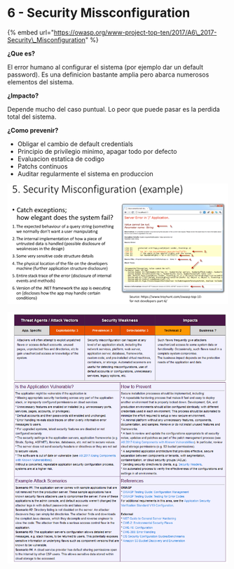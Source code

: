 # 6 - Security Missconfiguration

{% embed url="https://owasp.org/www-project-top-ten/2017/A6\_2017-Security\_Misconfiguration" %}

**¿Que es?** 

El error humano al configurar el sistema \(por ejemplo dar un default password\). Es una definicion bastante amplia pero abarca numerosos elementos del sistema.

**¿Impacto?**

 Depende mucho del caso puntual. Lo peor que puede pasar es la perdida total del sistema.

**¿Como prevenir?**

* Obligar el cambio de default credentials
* Principio de privilegio minimo, apagar todo por defecto
* Evaluacion estatica de codigo
* Patchs continuos
* Auditar regularmente el sistema en produccion

![](../../../.gitbook/assets/imagen%20%28420%29.png)

![](../../../.gitbook/assets/imagen%20%28423%29.png)

